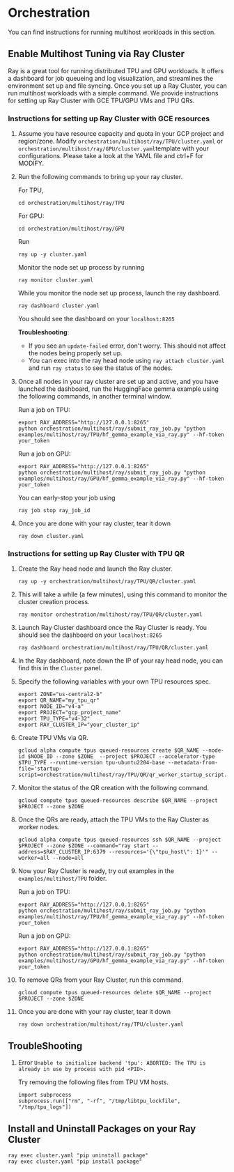 # Orchestration
You can find instructions for running multihost workloads in this section. 

## Enable Multihost Tuning via Ray Cluster

Ray is a great tool for running distributed TPU and GPU workloads. It offers a dashboard for job queueing and log visualization, and streamlines the environment set up and file syncing. Once you set up a Ray Cluster, you can run multihost workloads with a simple command. We provide instructions for setting up Ray Cluster with GCE TPU/GPU VMs and TPU QRs. 


### Instructions for setting up Ray Cluster with GCE resources ###

1. Assume you have resource capacity and quota in your GCP project and region/zone. Modify `orchestration/multihost/ray/TPU/cluster.yaml` or `orchestration/multihost/ray/GPU/cluster.yaml`template with your configurations. Please take a look at the YAML file and ctrl+F for MODIFY.

2. Run the following commands to bring up your ray cluster. 

    For TPU,  

    ```
    cd orchestration/multihost/ray/TPU
    ```

    For GPU: 

    ```
    cd orchestration/multihost/ray/GPU
    ```

    Run 

    ```
    ray up -y cluster.yaml
    ```

    Monitor the node set up process by running

    ```
    ray monitor cluster.yaml
    ```

    While you monitor the node set up process, launch the ray dashboard.

    ```
    ray dashboard cluster.yaml
    ```

    You should see the dashboard on your `localhost:8265`

    **Troubleshooting**:

    - If you see an `update-failed` error, don't worry. This should not affect the nodes being properly set up.
    - You can exec into the ray head node using `ray attach cluster.yaml` and run `ray status` to see the status of the nodes.


3. Once all nodes in your ray cluster are set up and active, and you have launched the dashboard, run the HuggingFace gemma example using the following commands, in another terminal window. 

    Run a job on TPU: 

    ```
    export RAY_ADDRESS="http://127.0.0.1:8265"
    python orchestration/multihost/ray/submit_ray_job.py "python examples/multihost/ray/TPU/hf_gemma_example_via_ray.py" --hf-token your_token
    ```

    Run a job on GPU: 
    
    ```
    export RAY_ADDRESS="http://127.0.0.1:8265"
    python orchestration/multihost/ray/submit_ray_job.py "python examples/multihost/ray/GPU/hf_gemma_example_via_ray.py" --hf-token your_token
    ```

    You can early-stop your job using 

    ```ray job stop ray_job_id```

4. Once you are done with your ray cluster, tear it down

    `ray down cluster.yaml`


### Instructions for setting up Ray Cluster with TPU QR ###

1. Create the Ray head node and launch the Ray cluster. 
    ```
    ray up -y orchestration/multihost/ray/TPU/QR/cluster.yaml
    ```
2. This will take a while (a few minutes), using this command to monitor the cluster creation process. 
    ```
    ray monitor orchestration/multihost/ray/TPU/QR/cluster.yaml
    ```
3. Launch Ray Cluster dashboard once the Ray Cluster is ready. You should see the dashboard on your `localhost:8265`

    ```
    ray dashboard orchestration/multihost/ray/TPU/QR/cluster.yaml
    ```

4. In the Ray dashboard, note down the IP of your ray head node, you can find this in the `Cluster` panel.  

5. Specify the following variables with your own TPU resources spec. 

    ```
    export ZONE="us-central2-b"
    export QR_NAME="my_tpu_qr"
    export NODE_ID="v4-a"
    export PROJECT="gcp_project_name"
    export TPU_TYPE="v4-32"
    export RAY_CLUSTER_IP="your_cluster_ip"
    ```

6. Create TPU VMs via QR. 

    ```
    gcloud alpha compute tpus queued-resources create $QR_NAME --node-id $NODE_ID --zone $ZONE  --project $PROJECT --accelerator-type $TPU_TYPE --runtime-version tpu-ubuntu2204-base --metadata-from-file='startup-script=orchestration/multihost/ray/TPU/QR/qr_worker_startup_script.sh'
    ```

7. Monitor the status of the QR creation with the following command. 
    ```
    gcloud compute tpus queued-resources describe $QR_NAME --project $PROJECT --zone $ZONE
    ```

8. Once the QRs are ready, attach the TPU VMs to the Ray Cluster as worker nodes. 
    ```
    gcloud alpha compute tpus queued-resources ssh $QR_NAME --project $PROJECT --zone $ZONE --command="ray start --address=$RAY_CLUSTER_IP:6379 --resources='{\"tpu_host\": 1}'" --worker=all --node=all
    ```

9. Now your Ray Cluster is ready, try out examples in the `examples/multihost/TPU` folder. 

    Run a job on TPU: 

    ```
    export RAY_ADDRESS="http://127.0.0.1:8265"
    python orchestration/multihost/ray/submit_ray_job.py "python examples/multihost/ray/TPU/hf_gemma_example_via_ray.py" --hf-token your_token
    ```

    Run a job on GPU: 
    
    ```
    export RAY_ADDRESS="http://127.0.0.1:8265"
    python orchestration/multihost/ray/submit_ray_job.py "python examples/multihost/ray/GPU/hf_gemma_example_via_ray.py" --hf-token your_token
    ```

10. To remove QRs from your Ray Cluster, run this command. 
    ```
    gcloud compute tpus queued-resources delete $QR_NAME --project $PROJECT --zone $ZONE
    ```

11. Once you are done with your ray cluster, tear it down

    `ray down orchestration/multihost/ray/TPU/cluster.yaml`


## TroubleShooting

1. Error `Unable to initialize backend 'tpu': ABORTED: The TPU is already in use by process with pid <PID>.`

    Try removing the following files from TPU VM hosts. 
    ```
    import subprocess
    subprocess.run(["rm", "-rf", "/tmp/libtpu_lockfile", "/tmp/tpu_logs"])
    ```

## Install and Uninstall Packages on your Ray Cluster

```
ray exec cluster.yaml "pip uninstall package"
ray exec cluster.yaml "pip install package"
```

